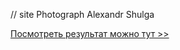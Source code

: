 // site Photograph Alexandr Shulga

[Посмотреть результат можно тут >>](https://efremandre.github.io/phalex/dist/)
